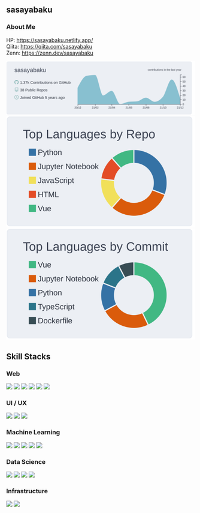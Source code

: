 ## sasayabaku
### About Me

HP: https://sasayabaku.netlify.app/  
Qiita: https://qiita.com/sasayabaku  
Zenn: https://zenn.dev/sasayabaku


<!--
**sasayabaku/sasayabaku** is a ✨ _special_ ✨ repository because its `README.md` (this file) appears on your GitHub profile.

Here are some ideas to get you started:

- 🔭 I’m currently working on ...
- 🌱 I’m currently learning ...
- 👯 I’m looking to collaborate on ...
- 🤔 I’m looking for help with ...
- 💬 Ask me about ...
- 📫 How to reach me: ...
- 😄 Pronouns: ...
- ⚡ Fun fact: ...
-->

[![](https://raw.githubusercontent.com/sasayabaku/sasayabaku/main/profile-summary-card-output/nord_bright/0-profile-details.svg)](https://github.com/vn7n24fzkq/github-profile-summary-cards)
[![](https://raw.githubusercontent.com/sasayabaku/sasayabaku/main/profile-summary-card-output/nord_bright/1-repos-per-language.svg)](https://github.com/vn7n24fzkq/github-profile-summary-cards)
[![](https://raw.githubusercontent.com/sasayabaku/sasayabaku/main/profile-summary-card-output/nord_bright/2-most-commit-language.svg)](https://github.com/vn7n24fzkq/github-profile-summary-cards)

## Skill Stacks

### Web
<span><img src="https://img.shields.io/badge/react-★★☆-blue?style=for-the-badge&logo=React" /></span>
<span><img src="https://img.shields.io/badge/nextJS-★★☆-blue?style=for-the-badge&logo=Next.js" /></span>
<span><img src="https://img.shields.io/badge/Vue-★★☆-4fc08d?style=for-the-badge&logo=Vue.js" /></span>
<span><img src="https://img.shields.io/badge/nuxtJS-★★☆-00dc82?style=for-the-badge&logo=Nuxt.js" /></span>
<span><img src="https://img.shields.io/badge/html-★★☆-e34f26?style=for-the-badge&logo=HTML5" /></span>
<span><img src="https://img.shields.io/badge/css-★☆☆-1572b6?style=for-the-badge&logo=CSS3" /></span>

### UI / UX
<span><img src="https://img.shields.io/badge/Adobe XD-★☆☆-ff61f6?style=for-the-badge&logo=AdobeXD" /></span>
<span><img src="https://img.shields.io/badge/figma-★☆☆-f24e1e?style=for-the-badge&logo=Figma" /></span>
<span><img src="https://img.shields.io/badge/miro-★★☆-050038?style=for-the-badge&logo=Miro" /></span>

### Machine Learning
<span><img src="https://img.shields.io/badge/Tensorflow-★☆☆-ff6f00?style=for-the-badge&logo=Tensorflow" /></span>
<span><img src="https://img.shields.io/badge/Keras-★★★-d00000?style=for-the-badge&logo=Keras" /></span>
<span><img src="https://img.shields.io/badge/Pytorch-★★☆-ee4c2c?style=for-the-badge&logo=PyTorch" /></span>
<span><img src="https://img.shields.io/badge/PytorchーLightning-★☆☆-792ee5?style=for-the-badge&logo=PyTorchLightning" /></span>
<span><img src="https://img.shields.io/badge/scikitーlearn-★★★-f7931e?style=for-the-badge&logo=scikit-learn" /></span>

### Data Science
<span><img src="https://img.shields.io/badge/Python-★★★-3776ab?style=for-the-badge&logo=Python" /></span>
<span><img src="https://img.shields.io/badge/tableau-★☆☆-e97627?style=for-the-badge&logo=tableau" /></span>
<span><img src="https://img.shields.io/badge/streamlit-★☆☆-FF4B4B?style=for-the-badge&logo=Streamlit" /></span>
<span><img src="https://img.shields.io/badge/plotly-★★☆-3f4f75?style=for-the-badge&logo=Plotly" /></span>


### Infrastructure
<span><img src="https://img.shields.io/badge/docker-★★★-2496ed?style=for-the-badge&logo=Docker" /></span>
<span><img src="https://img.shields.io/badge/GCP-★☆☆-4285f4?style=for-the-badge&logo=GoogleCloud" /></span>